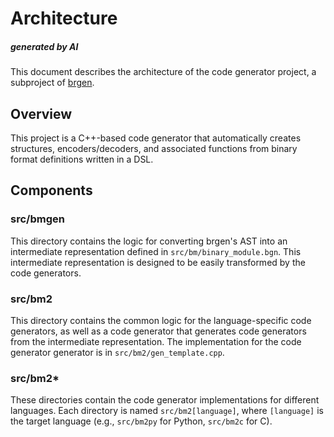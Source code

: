 # Architecture

##### generated by AI

This document describes the architecture of the code generator project, a subproject of [brgen](https://github.com/on-keyday/brgen).

## Overview

This project is a C++-based code generator that automatically creates structures, encoders/decoders, and associated functions from binary format definitions written in a DSL.

## Components

### src/bmgen

This directory contains the logic for converting brgen's AST into an intermediate representation defined in `src/bm/binary_module.bgn`. This intermediate representation is designed to be easily transformed by the code generators.

### src/bm2

This directory contains the common logic for the language-specific code generators, as well as a code generator that generates code generators from the intermediate representation. The implementation for the code generator generator is in `src/bm2/gen_template.cpp`.

### src/bm2\*

These directories contain the code generator implementations for different languages. Each directory is named `src/bm2[language]`, where `[language]` is the target language (e.g., `src/bm2py` for Python, `src/bm2c` for C).
